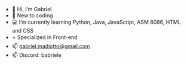 - 👋 Hi, I’m Gabriel
- 👀 New to coding
- 💻 I’m currently learning Python, Java, JavaScript, ASM 8086, HTML and CSS
- ⭐ Specialized in Front-end
- 📫 gabriel.madiotto@gmail.com
- 📫 Discord: babriele
<!---
xBabriele/xBabriele is a ✨ special ✨ repository because its `README.md` (this file) appears on your GitHub profile.
You can click the Preview link to take a look at your changes.
--->
